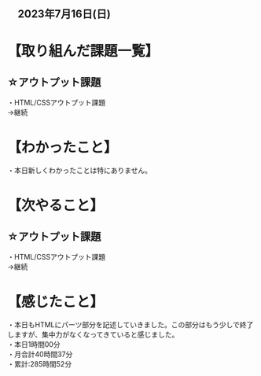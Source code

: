 ## 　2023年7月16日(日)
# 【取り組んだ課題一覧】
## ☆アウトプット課題
・HTML/CSSアウトプット課題<br>
→継続<br>
# 【わかったこと】
・本日新しくわかったことは特にありません。
# 【次やること】
## ☆アウトプット課題
・HTML/CSSアウトプット課題<br>
→継続<br>
# 【感じたこと】
・本日もHTMLにパーツ部分を記述していきました。この部分はもう少しで終了しますが、集中力がなくなってきていると感じました。<br>
・本日1時間00分<br>
・月合計40時間37分<br>
・累計:285時間52分<br>
